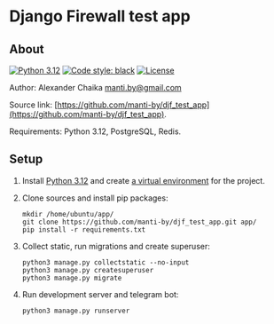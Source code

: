 # Django Firewall test app

## About

[![Python 3.12](https://img.shields.io/badge/python-3.12-green.svg)](https://www.python.org/downloads/release/python-3111/)
[![Code style: black](https://img.shields.io/badge/code%20style-black-000000.svg)](https://github.com/ambv/black)
[![License](https://img.shields.io/badge/license-BSD-blue.svg)](https://raw.githubusercontent.com/manti-by/db-benchmarks/master/LICENSE)

Author: Alexander Chaika <manti.by@gmail.com>

Source link: [https://github.com/manti-by/djf_test_app](https://github.com/manti-by/djf_test_app).

Requirements: Python 3.12, PostgreSQL, Redis.

## Setup

1. Install [Python 3.12](https://www.python.org/downloads/release/python-3120/) and
create [a virtual environment](https://docs.python.org/3/library/venv.html) for the project.

2. Clone sources and install pip packages:

    ```shell
    mkdir /home/ubuntu/app/
    git clone https://github.com/manti-by/djf_test_app.git app/
    pip install -r requirements.txt
    ```

3. Collect static, run migrations and create superuser:

    ```shell
    python3 manage.py collectstatic --no-input
    python3 manage.py createsuperuser
    python3 manage.py migrate
    ```

4. Run development server and telegram bot:

    ```shell
    python3 manage.py runserver
    ```
